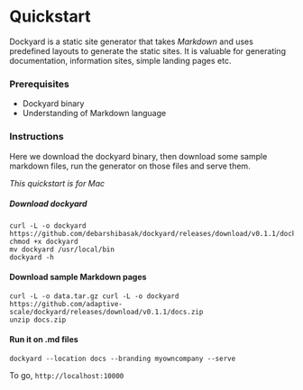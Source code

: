 # Quickstart

Dockyard is a static site generator that takes *Markdown* and uses predefined layouts to generate the static sites.
It is valuable for generating documentation, information sites, simple landing pages etc.

### Prerequisites

- Dockyard binary
- Understanding of Markdown language

### Instructions

Here we download the dockyard binary, then download some sample markdown files, run the generator on those files and serve them. 

*This quickstart is for Mac*

##### Download dockyard

```$xslt
curl -L -o dockyard https://github.com/debarshibasak/dockyard/releases/download/v0.1.1/dockyard
chmod +x dockyard
mv dockyard /usr/local/bin
dockyard -h
```

#### Download sample Markdown pages

```
curl -L -o data.tar.gz curl -L -o dockyard https://github.com/adaptive-scale/dockyard/releases/download/v0.1.1/docs.zip
unzip docs.zip
```

#### Run it on .md files

```$xslt
dockyard --location docs --branding myowncompany --serve
```

To go, `http://localhost:10000`
